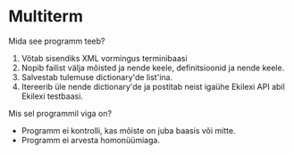 # Multiterm

Mida see programm teeb?

1. Võtab sisendiks XML vormingus terminibaasi
2. Nopib failist välja mõisted ja nende keele, definitsioonid ja nende keele.
3. Salvestab tulemuse dictionary'de list'ina.
4. Itereerib üle nende dictionary'de ja postitab neist igaühe Ekilexi API abil Ekilexi testbaasi.

Mis sel programmil viga on?
- Programm ei kontrolli, kas mõiste on juba baasis või mitte.
- Programm ei arvesta homonüümiaga.